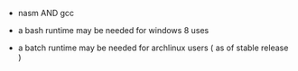 - nasm AND gcc

- a bash runtime may be needed for windows 8 uses

- a batch runtime may be needed for archlinux users ( as of stable release )